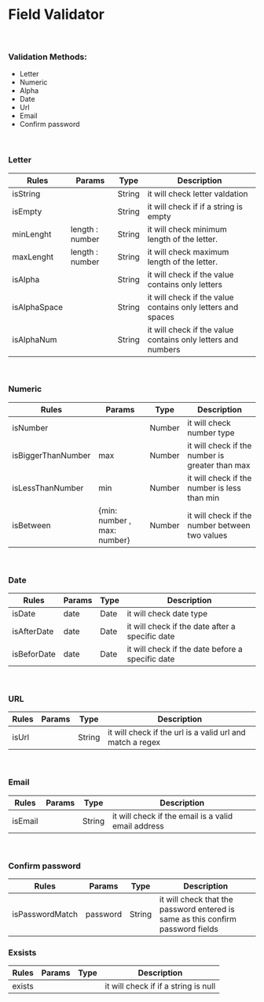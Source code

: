 # Field Validator

&nbsp;

### Validation Methods:

- Letter
- Numeric
- Alpha
- Date
- Url
- Email
- Confirm password

&nbsp;

### Letter

| Rules        | Params          | Type   | Description                                                  |
| ------------ | --------------- | ------ | ------------------------------------------------------------ |
| isString     |                 | String | it will check letter valdation                               |
| isEmpty      |                 | String | it will check if if a string is empty                        |
| minLenght    | length : number | String | it will check minimum length of the letter.                  |
| maxLenght    | length : number | String | it will check maximum length of the letter.                  |
| isAlpha      |                 | String | it will check if the value contains only letters             |
| isAlphaSpace |                 | String | it will check if the value contains only letters and spaces  |
| isAlphaNum   |                 | String | it will check if the value contains only letters and numbers |

&nbsp;

### Numeric

| Rules              | Params                      | Type   | Description                                     |
| ------------------ | --------------------------- | ------ | ----------------------------------------------- |
| isNumber           |                             | Number | it will check number type                       |
| isBiggerThanNumber | max                         | Number | it will check if the number is greater than max |
| isLessThanNumber   | min                         | Number | it will check if the number is less than min    |
| isBetween          | {min: number , max: number} | Number | it will check if the number between two values  |

&nbsp;

### Date

| Rules       | Params | Type | Description                                      |
| ----------- | ------ | ---- | ------------------------------------------------ |
| isDate      | date   | Date | it will check date type                          |
| isAfterDate | date   | Date | it will check if the date after a specific date  |
| isBeforDate | date   | Date | it will check if the date before a specific date |

&nbsp;

### URL

| Rules | Params | Type   | Description                                               |
| ----- | ------ | ------ | --------------------------------------------------------- |
| isUrl |        | String | it will check if the url is a valid url and match a regex |

&nbsp;

### Email

| Rules   | Params | Type   | Description                                         |
| ------- | ------ | ------ | --------------------------------------------------- |
| isEmail |        | String | it will check if the email is a valid email address |

&nbsp;

### Confirm password

| Rules           | Params   | Type   | Description                                                                     |
| --------------- | -------- | ------ | ------------------------------------------------------------------------------- |
| isPasswordMatch | password | String | it will check that the password entered is same as this confirm password fields |

### Exsists

| Rules  | Params | Type | Description                          |
| ------ | ------ | ---- | ------------------------------------ |
| exists |        |      | it will check if if a string is null |
